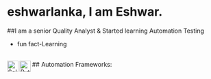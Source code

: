 # eshwarlanka, I am Eshwar.
##I am a senior Quality Analyst & Started learning Automation Testing
<br />
- fun fact-Learning
<br />
## Automation Frameworks:
<!--- Languages --->
<img align="left" alt="Selenium" width="26px" src="https://www.perfecto.io/sites/perfecto.io/files/image/2020-05/social-blog-what-to-expect-with-selenium.jpg" />
<img align="left" alt="Python" width="26px" src="https://i.pinimg.com/originals/0f/60/19/0f6019e15f1d8ae07e7e8ea16d242676.png" />

